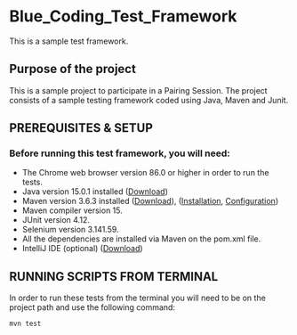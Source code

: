 # Blue_Coding_Test_Framework
This is a sample test framework.


## Purpose of the project
This is a sample project to participate in a Pairing Session. The project consists of a sample testing framework coded using Java, Maven and Junit.


## PREREQUISITES & SETUP
### Before running this test framework, you will need:
* The Chrome web browser version 86.0 or higher in order to run the tests.
* Java version 15.0.1 installed ([Download](https://www.java.com/en/download/))
* Maven version 3.6.3 installed ([Download](https://maven.apache.org/download.cgi)), ([Installation](https://maven.apache.org/install.html), [Configuration](https://maven.apache.org/configure.html))
* Maven compiler version 15.
* JUnit version 4.12.
* Selenium version 3.141.59.
* All the dependencies are installed via Maven on the pom.xml file.
* IntelliJ IDE (optional) ([Download](https://www.jetbrains.com/idea/download/))


## RUNNING SCRIPTS FROM TERMINAL
In order to run these tests from the terminal you will need to be on the project path and use the following command:
```shell
mvn test
```
